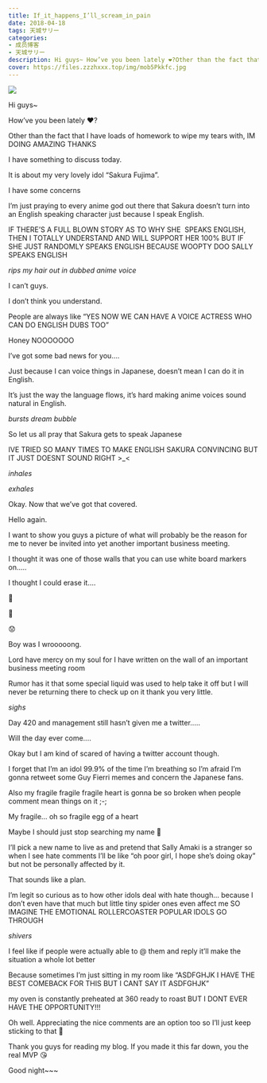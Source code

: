 ```yaml
---
title: If_it_happens_I’ll_scream_in_pain
date: 2018-04-18
tags: 天城サリー
categories: 
- 成员博客
- 天城サリー
description: Hi guys~ How’ve you been lately ❤️?Other than the fact that I have loads of homework to wipe my tears with, IM DOING AMAZING THANKSI have something to discuss today. It is about my very lovely idol...
cover: https://files.zzzhxxx.top/img/mob5Pkkfc.jpg 
---
```

![](https://files.zzzhxxx.top/img/mob5Pkkfc.jpg)

Hi guys~ 




How’ve you been lately ❤️?




Other than the fact that I have loads of homework to wipe my tears with, IM DOING AMAZING THANKS




I have something to discuss today. 




It is about my very lovely idol “Sakura Fujima”.




I have some concerns 




I’m just praying to every anime god out there that Sakura doesn’t turn into an English speaking character just because I speak English. 




IF THERE’S A FULL BLOWN STORY AS TO WHY SHE  SPEAKS ENGLISH, THEN I TOTALLY UNDERSTAND AND WILL SUPPORT HER 100% BUT IF SHE JUST RANDOMLY SPEAKS ENGLISH BECAUSE WOOPTY DOO SALLY SPEAKS ENGLISH 




*rips my hair out in dubbed anime voice* 




I can’t guys. 




I don’t think you understand.




People are always like “YES NOW WE CAN HAVE A VOICE ACTRESS WHO CAN DO ENGLISH DUBS TOO” 




Honey NOOOOOOO




I’ve got some bad news for you....




Just because I can voice things in Japanese, doesn’t mean I can do it in English.




It’s just the way the language flows, it’s hard making anime voices sound natural in English. 




*bursts dream bubble*




So let us all pray that Sakura gets to speak Japanese 




IVE TRIED SO MANY TIMES TO MAKE ENGLISH SAKURA CONVINCING BUT IT JUST DOESNT SOUND RIGHT >_< 




*inhales*




*exhales* 




Okay. Now that we’ve got that covered. 




Hello again. 




I want to show you guys a picture of what will probably be the reason for me to never be invited into yet another important business meeting. 


I thought it was one of those walls that you can use white board markers on.....




I thought I could erase it....




🤭




🙁




😟




Boy was I wrooooong.




Lord have mercy on my soul for I have written on the wall of an important business meeting room 




Rumor has it that some special liquid was used to help take it off but I will never be returning there to check up on it thank you very little. 




*sighs*




Day 420 and management still hasn’t given me a twitter.....




Will the day ever come....




Okay but I am kind of scared of having a twitter account though. 




I forget that I’m an idol 99.9% of the time I’m breathing so I’m afraid I’m gonna retweet some Guy Fierri memes and concern the Japanese fans. 




Also my fragile fragile fragile heart is gonna be so broken when people comment mean things on it ;-; 




My fragile... oh so fragile egg of a heart 




Maybe I should just stop searching my name 🤔




I’ll pick a new name to live as and pretend that Sally Amaki is a stranger so when I see hate comments I’ll be like “oh poor girl, I hope she’s doing okay” but not be personally affected by it.




That sounds like a plan. 




I’m legit so curious as to how other idols deal with hate though... because I don’t even have that much but little tiny spider ones even affect me SO IMAGINE THE EMOTIONAL ROLLERCOASTER POPULAR IDOLS GO THROUGH 




*shivers* 




I feel like if people were actually able to @ them and reply it’ll make the situation a whole lot better 




Because sometimes I’m just sitting in my room like “ASDFGHJK I HAVE THE BEST COMEBACK FOR THIS BUT I CANT SAY IT ASDFGHJK” 




my oven is constantly preheated at 360 ready to roast BUT I DONT EVER HAVE THE OPPORTUNITY!!!




Oh well. Appreciating the nice comments are an option too so I’ll just keep sticking to that 😬




Thank you guys for reading my blog. If you made it this far down, you the real MVP 😘




Good night~~~ 













































